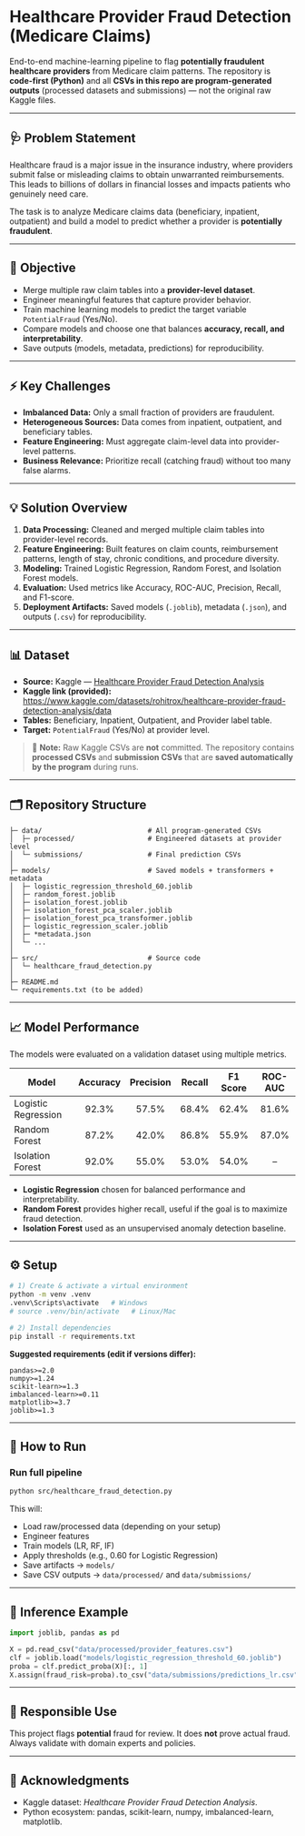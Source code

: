 # Healthcare Provider Fraud Detection (Medicare Claims)

End-to-end machine-learning pipeline to flag **potentially fraudulent healthcare providers** from Medicare claim patterns. The repository is **code-first (Python)** and all **CSVs in this repo are program-generated outputs** (processed datasets and submissions) — not the original raw Kaggle files.

---

## 🩺 Problem Statement
Healthcare fraud is a major issue in the insurance industry, where providers submit false or misleading claims to obtain unwarranted reimbursements. This leads to billions of dollars in financial losses and impacts patients who genuinely need care.

The task is to analyze Medicare claims data (beneficiary, inpatient, outpatient) and build a model to predict whether a provider is **potentially fraudulent**.

---

## 🎯 Objective
- Merge multiple raw claim tables into a **provider-level dataset**.
- Engineer meaningful features that capture provider behavior.
- Train machine learning models to predict the target variable `PotentialFraud` (Yes/No).
- Compare models and choose one that balances **accuracy, recall, and interpretability**.
- Save outputs (models, metadata, predictions) for reproducibility.

---

## ⚡ Key Challenges
- **Imbalanced Data:** Only a small fraction of providers are fraudulent.
- **Heterogeneous Sources:** Data comes from inpatient, outpatient, and beneficiary tables.
- **Feature Engineering:** Must aggregate claim-level data into provider-level patterns.
- **Business Relevance:** Prioritize recall (catching fraud) without too many false alarms.

---

## 💡 Solution Overview
1. **Data Processing:** Cleaned and merged multiple claim tables into provider-level records.
2. **Feature Engineering:** Built features on claim counts, reimbursement patterns, length of stay, chronic conditions, and procedure diversity.
3. **Modeling:** Trained Logistic Regression, Random Forest, and Isolation Forest models.
4. **Evaluation:** Used metrics like Accuracy, ROC-AUC, Precision, Recall, and F1-score.
5. **Deployment Artifacts:** Saved models (`.joblib`), metadata (`.json`), and outputs (`.csv`) for reproducibility.

---

## 📊 Dataset
- **Source:** Kaggle — [Healthcare Provider Fraud Detection Analysis](https://www.kaggle.com/datasets/rohitrox/healthcare-provider-fraud-detection-analysis/data)
- **Kaggle link (provided):** https://www.kaggle.com/datasets/rohitrox/healthcare-provider-fraud-detection-analysis/data
- **Tables:** Beneficiary, Inpatient, Outpatient, and Provider label table.
- **Target:** `PotentialFraud` (Yes/No) at provider level.

> 🔎 **Note:** Raw Kaggle CSVs are **not** committed. The repository contains **processed CSVs** and **submission CSVs** that are **saved automatically by the program** during runs.

---

## 🗂️ Repository Structure
```
├─ data/                          # All program-generated CSVs
│  ├─ processed/                  # Engineered datasets at provider level
│  └─ submissions/                # Final prediction CSVs
│
├─ models/                        # Saved models + transformers + metadata
│  ├─ logistic_regression_threshold_60.joblib
│  ├─ random_forest.joblib
│  ├─ isolation_forest.joblib
│  ├─ isolation_forest_pca_scaler.joblib
│  ├─ isolation_forest_pca_transformer.joblib
│  ├─ logistic_regression_scaler.joblib
│  ├─ *metadata.json
│  └─ ...
│
├─ src/                           # Source code
│  └─ healthcare_fraud_detection.py
│
├─ README.md
└─ requirements.txt (to be added)
```

---

## 📈 Model Performance
The models were evaluated on a validation dataset using multiple metrics.

| Model                | Accuracy | Precision | Recall | F1 Score | ROC-AUC |
|----------------------|:--------:|:---------:|:------:|:--------:|:------:|
| Logistic Regression  | 92.3%    | 57.5%     | 68.4%  | 62.4%    | 81.6%  |
| Random Forest        | 87.2%    | 42.0%     | 86.8%  | 55.9%    | 87.0%  |
| Isolation Forest     | 92.0%    | 55.0%     | 53.0%  | 54.0%    |   –    |

- **Logistic Regression** chosen for balanced performance and interpretability.
- **Random Forest** provides higher recall, useful if the goal is to maximize fraud detection.
- **Isolation Forest** used as an unsupervised anomaly detection baseline.

---

## ⚙️ Setup
```bash
# 1) Create & activate a virtual environment
python -m venv .venv
.venv\Scripts\activate   # Windows
# source .venv/bin/activate   # Linux/Mac

# 2) Install dependencies
pip install -r requirements.txt
```
**Suggested requirements (edit if versions differ):**
```
pandas>=2.0
numpy>=1.24
scikit-learn>=1.3
imbalanced-learn>=0.11
matplotlib>=3.7
joblib>=1.3
```

---

## 🧪 How to Run
### Run full pipeline
```bash
python src/healthcare_fraud_detection.py
```
This will:
- Load raw/processed data (depending on your setup)
- Engineer features
- Train models (LR, RF, IF)
- Apply thresholds (e.g., 0.60 for Logistic Regression)
- Save artifacts → `models/`
- Save CSV outputs → `data/processed/` and `data/submissions/`

---

## 🔮 Inference Example
```python
import joblib, pandas as pd

X = pd.read_csv("data/processed/provider_features.csv")
clf = joblib.load("models/logistic_regression_threshold_60.joblib")
proba = clf.predict_proba(X)[:, 1]
X.assign(fraud_risk=proba).to_csv("data/submissions/predictions_lr.csv", index=False)
```

---

## 🧭 Responsible Use
This project flags **potential** fraud for review. It does **not** prove actual fraud. Always validate with domain experts and policies.

---

## 🙌 Acknowledgments
- Kaggle dataset: *Healthcare Provider Fraud Detection Analysis*.
- Python ecosystem: pandas, scikit-learn, numpy, imbalanced-learn, matplotlib.


